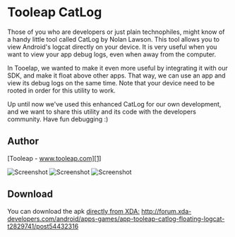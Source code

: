 Tooleap CatLog
==============
Those of you who are developers or just plain technophiles, might know of a handy little tool called CatLog by Nolan Lawson. This tool allows you to view Android's logcat directly on your device. 
It is very useful when you want to view your app debug logs, even when away from the computer.

In Tooelap, we wanted to make it even more useful by integrating it with our SDK, and make it float above other apps. That way, we can use an app and view its debug logs on the same time.
Note that your device need to be rooted in order for this utility to work.

Up until now we've used this enhanced CatLog for our own development, and we want to share this utility and its code with the developers community. Have fun debugging :)

Author
--------
[Tooleap - www.tooleap.com][1]

![Screenshot][2] ![Screenshot][3] ![Screenshot][4]


Download
--------------
You can download the apk [directly from XDA:][5]
http://forum.xda-developers.com/android/apps-games/app-tooleap-catlog-floating-logcat-t2829741/post54432316



[1]: http://www.tooleap.com
[2]: http://i.imgur.com/8DEsdi4.png
[3]: http://i.imgur.com/Bqp2xlel.jpg
[4]: http://i.imgur.com/DWwC2YC.png
[5]: http://forum.xda-developers.com/android/apps-games/app-tooleap-catlog-floating-logcat-t2829741/post54432316